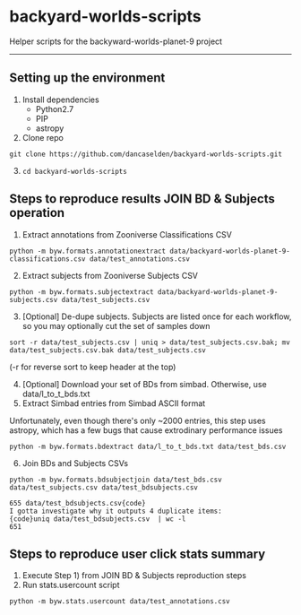# backyard-worlds-scripts
Helper scripts for the backyward-worlds-planet-9 project

----
## Setting up the environment

1) Install dependencies
   * Python2.7
   * PIP
   * astropy
2) Clone repo

`git clone https://github.com/dancaselden/backyard-worlds-scripts.git`

3) `cd backyard-worlds-scripts`


## Steps to reproduce results JOIN BD & Subjects operation

1) Extract annotations from Zooniverse Classifications CSV

`python -m byw.formats.annotationextract data/backyard-worlds-planet-9-classifications.csv data/test_annotations.csv`

2) Extract subjects from Zooniverse Subjects CSV

`python -m byw.formats.subjectextract data/backyard-worlds-planet-9-subjects.csv data/test_subjects.csv`

3) [Optional] De-dupe subjects. Subjects are listed once for each workflow, so you may optionally cut the set of samples down

`sort -r data/test_subjects.csv | uniq > data/test_subjects.csv.bak; mv data/test_subjects.csv.bak data/test_subjects.csv`

(-r for reverse sort to keep header at the top)

4) [Optional] Download your set of BDs from simbad. Otherwise, use data/l_to_t_bds.txt
5) Extract Simbad entries from Simbad ASCII format

Unfortunately, even though there's only ~2000 entries, this step uses astropy, which has a few bugs that cause extrodinary performance issues

`python -m byw.formats.bdextract data/l_to_t_bds.txt data/test_bds.csv`

6) Join BDs and Subjects CSVs

`python -m byw.formats.bdsubjectjoin data/test_bds.csv data/test_subjects.csv data/test_bdsubjects.csv`

```wc -l data/test_bdsubjects.csv 
655 data/test_bdsubjects.csv{code}
I gotta investigate why it outputs 4 duplicate items:
{code}uniq data/test_bdsubjects.csv  | wc -l
651
```

## Steps to reproduce user click stats summary

1) Execute Step 1) from JOIN BD & Subjects reproduction steps
2) Run stats.usercount script

`python -m byw.stats.usercount data/test_annotations.csv`

